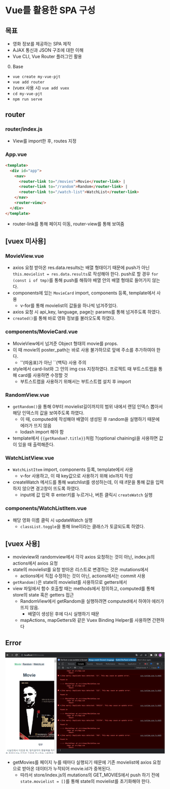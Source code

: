 # Vue를 활용한 SPA 구성

## 목표

- 영화 정보를 제공하는 SPA 제작
- AJAX 통신과 JSON 구조에 대한 이해
- Vue CLI, Vue Router 플러그인 활용
0. Base
- `vue create my-vue-pjt`
- `vue add router`
- (vuex 사용 시) `vue add vuex`
- `cd my-vue-pjt`
- `npm run serve`



## router

### router/index.js

- View를 import한 후, routes 지정 

### App.vue

```html
<template>
  <div id="app">
    <nav>
      <router-link to="/movies">Movie</router-link> |
      <router-link to="/random">Random</router-link> |
      <router-link to="/watch-list">WatchList</router-link>
    </nav>
    <router-view/>
  </div>
</template>
```

- router-link를 통해 페이지 이동, router-view를 통해 보여줌





## [vuex 미사용]

### MovieView.vue

- axios 요청 받아온 res.data.results는 배열 형태이기 때문에 push가 아닌 `this.movielist = res.data.results`로 작성해야 한다. push로 할 경우 `for (const i of tmp)`를 통해 push를 해줘야 배열 안의 배열 형태로 들어가지 않는다.
- components에 있는 `MovieCard` import, components 등록, template에서 사용
  - v-for를 통해 movielist의 값들을 하나씩 넘겨주었다. 
- axios 요청 시 api_key, language, page는 params를 통해 넘겨주도록 하였다.
- `created()`를 통해 바로 영화 정보를 불러오도록 하였다.

### components/MovieCard.vue

- MovieView에서 넘겨준 Object 형태의 movie를 props.
- 이 때 movie의 poster_path는 바로 사용 불가하므로 앞에 주소를 추가하여야 한다.
  - ''(따옴표)가 아닌 ``(백틱) 사용 주의
- style에서 card-list와 그 안의 img css 지정하였다. 프로젝트 때 부트스트랩을 통해 card를 사용하면 수정할 것
  - 부트스트랩을 사용하기 위해서는 부트스트랩 설치 후 import

### RandomView.vue

- `getRandom()`을 통해 0부터 movielist길이까지의 범위 내에서 랜덤 인덱스 뽑아서 해당 인덱스의 값을 보여주도록 하였다.
  - 이 때, computed에 작성해야 배열이 생성된 후 random을 실행하기 때문에 에러가 뜨지 않음
  - lodash import 해야 함
- template에서 `{{getRandom?.title}}`처럼 ?(optional chaining)을 사용하면 값이 있을 때 출력해준다.

### WatchListView.vue

- `WatchListItem` import, components 등록, template에서 사용
  - v-for 사용하고, 이 때 key값으로 사용하기 위해 idx까지 작성
- createWatch 메서드를 통해 watchlist를 생성하는데, 이 때 if문을 통해 값을 입력하지 않으면 경고창이 뜨도록 하였다.
  - input에 값 입력 후 enter키를 누르거나, 버튼 클릭시 `createWatch` 실행

### components/WatchListItem.vue

- 해당 영화 이름 클릭 시 updateWatch 실행
  - `classList.toggle`을 통해 line이라는 클래스가 토글되도록 하였다.



## [vuex 사용]

- movieview와 randomview에서 각각 axios 요청하는 것이 아닌, index.js의 actions에서 axios 요청
- state의 movielist를 요청 받아온 리스트로 변경하는 것은 mutations에서 
  - actions에서 직접 수정하는 것이 아닌, actions에서는 commit 사용
- `getRandom()`은 state의 movielist를 사용하므로 getters에서
- view 파일에서 함수 호출할 때는 methods에서 정의하고, computed를 통해 store의 state 혹은 getters 접근
  - RandomView에서 getRandom을 실행하려면 computed에서 하여야 에러가 뜨지 않음.
    - 배열이 생성된 후에 다시 실행하기 때문
  - mapActions, mapGetters와 같은 Vuex Binding Helper를 사용하면 간편하다  





## Error

![](README_assets/2023-05-12-15-20-04-image.png)

- getMovies를 페이지 누를 때마다 실행되기 때문에 기존 movielist에 axios 요청으로 받아온 데이터가 누적되어 movie.id가 중복된다.
  - 따라서 store/index.js의 mutations의 GET_MOVIES에서 push 하기 전에 `state.movielist = []`를 통해 state의 movielist를 초기화해야 한다.